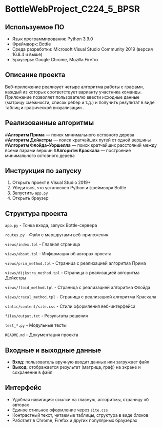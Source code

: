 # BottleWebProject_C224_5_BPSR
## Используемое ПО
- Язык программирования: Python 3.9.0
- Фреймворк: Bottle
- Среда разработки: Microsoft Visual Studio Community 2019 (версия 16.8.4 и выше)
- Браузеры: Google Chrome, Mozilla Firefox

## Описание проекта
Веб-приложение реализует четыре алгоритма работы с графами, каждый из которых соответствует варианту участника команды. Приложение позволяет пользователю ввести исходные данные (матрицу смежности, список рёбер и т.д.) и получить результат в виде таблиц и графической визуализации .

## Реализованные алгоритмы

#**Алгоритм Прима** — поиск минимального остовного дерева 
#**Алгоритм Дейкстры** — поиск кратчайших путей от одной вершины 
#**Алгоритм Флойда–Уоршелла** — поиск кратчайших расстояний между всеми парами вершин 
#**Алгоритм Краскала** — построение минимального остовного дерева 

## Инструкция по запуску
1. Открыть проект в Visual Studio 2019+
2. Убедиться, что установлен Python и фреймворк Bottle
3. Запустить `app.py`
4. Открыть браузер

## Структура проекта
`app.py` - Точка входа, запуск Bottle-сервера

`routes.py` - Файл с маршрутами веб-приложения

`views/index.tpl` - Главная страница

`views/about.tpl` - Информация об авторах проекта

`views/prim_method.tpl` - Страница с реализацией алгоритма Прима

`views/dijkstra_method.tpl` - Страница с реализацией алгоритма Дейкстры

`views/floid_method.tpl` - Страница с реализацией алгоритма Флойда

`views/cracal_method.tpl` - Страница с реализацией алгоритма Краскала

`static/content/site.css` - Стили оформления веб-интерфейса

`files/output.txt` - Результаты решения

`test_*.py` - Модульные тесты

`README.md` - Документация проекта

## Входные и выходные данные
- **Вход**: пользователь вручную вводит данные или загружает файл
- **Выход**: отображается результат (матрица, граф) на экране и сохранение в файл

## Интерфейс
- Удобная навигация: ссылки на главную, алгоритмы, страницу об авторах
- Единое стильное оформление через `site.css`
- Контрастный текст, читаемые таблицы, структура в виде блоков
- Работает в Chrome, Firefox и других популярных браузерах
